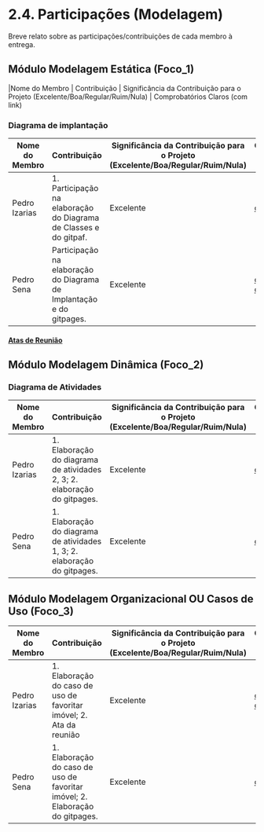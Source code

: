 # 2.4. Participações (Modelagem)

Breve relato sobre as participações/contribuições de cada membro à entrega. 

## Módulo Modelagem Estática (Foco_1)


|Nome do Membro | Contribuição | Significância da Contribuição para o Projeto (Excelente/Boa/Regular/Ruim/Nula) | Comprobatórios Claros (com link)

### Diagrama de implantação

|Nome do Membro | Contribuição | Significância da Contribuição para o Projeto (Excelente/Boa/Regular/Ruim/Nula) | Comprobatórios Claros (com link)|
| - | - | - | - |
| Pedro Izarias  |  1. Participação na elaboração do Diagrama de Classes e do gitpaf. | Excelente | [commit1](https://github.com/UnBArqDsw2024-2/2024.2_G8_Aluguel_Entrega_02/commit/50c1180396666f773ebeea708eecf56224f48421)|
| Pedro Sena  |  Participação na elaboração do Diagrama de Implantação e do gitpages. | Excelente | [commit1](https://github.com/UnBArqDsw2024-2/2024.2_G8_Aluguel_Entrega_02/commit/2b1150f64905ce5a75c5e3cef670a90c25572cde), [commit2](https://github.com/UnBArqDsw2024-2/2024.2_G8_Aluguel_Entrega_02/commit/c289727a6fcd72603d76ca42d4dbfc854fdfd890)|

#### [Atas de Reunião](atas/foco1/diagrama-implantacao.md)


## Módulo Modelagem Dinâmica (Foco_2)

### Diagrama de Atividades

|Nome do Membro | Contribuição | Significância da Contribuição para o Projeto (Excelente/Boa/Regular/Ruim/Nula) | Comprobatórios Claros (com link)|
| - | - | - | - |
| Pedro Izarias  |   1. Elaboração do diagrama de atividades 2, 3; 2. elaboração do gitpages. | Excelente | [commit1](https://github.com/UnBArqDsw2024-2/2024.2_G8_Aluguel_Entrega_02/commit/96f8231dde62991832c64056fc7474ae3b263c89)|
| Pedro Sena  |  1. Elaboração do diagrama de atividades 1, 3; 2. elaboração do gitpages. | Excelente | [commit1](https://github.com/UnBArqDsw2024-2/2024.2_G8_Aluguel_Entrega_02/commit/116aeca5cc6dc44e48e53e639cbd9cd3ffdf1e89)|



## Módulo Modelagem Organizacional OU Casos de Uso (Foco_3)

|Nome do Membro | Contribuição | Significância da Contribuição para o Projeto (Excelente/Boa/Regular/Ruim/Nula) | Comprobatórios Claros (com link)|
| - | - | - | - |
| Pedro Izarias  |  1. Elaboração do caso de uso de favoritar imóvel; 2. Ata da reunião  | Excelente | [commit1](https://github.com/UnBArqDsw2024-2/2024.2_G8_Aluguel_Entrega_02/commit/cb83cd354181f23f18205de1a20c10b9044fc27f), [commit2](https://github.com/UnBArqDsw2024-2/2024.2_G8_Aluguel_Entrega_02/commit/1c2f7bf93e5d196ecb5d7241586f524ef5ea0e38)|
| Pedro Sena  |  1. Elaboração do caso de uso de favoritar imóvel; 2. Elaboração do gitpages. | Excelente | [commit1](https://github.com/UnBArqDsw2024-2/2024.2_G8_Aluguel_Entrega_02/commit/bacd709ede66109bc8f3566ae81f8afafaf87f90) | 



